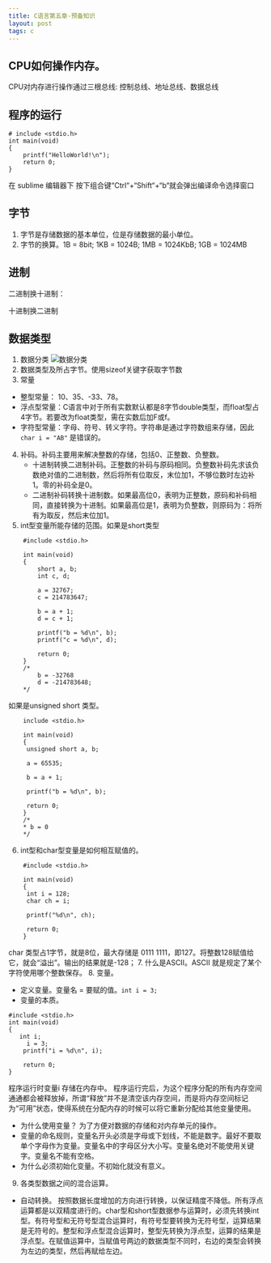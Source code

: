 ```yaml
---
title: C语言第五章-预备知识
layout: post
tags: c
---
```


## CPU如何操作内存。
 CPU对内存进行操作通过三根总线: 控制总线、地址总线、数据总线
## 程序的运行
```
# include <stdio.h>
int main(void)
{
	printf("HelloWorld!\n");
	return 0;
}	
```

在 sublime 编辑器下 按下组合键“Ctrl“+“Shift“+“b“就会弹出编译命令选择窗口
## 字节
1. 字节是存储数据的基本单位，位是存储数据的最小单位。
2. 字节的换算。1B = 8bit; 1KB = 1024B; 1MB = 1024KbB; 1GB = 1024MB

## 进制
二进制换十进制：

十进制换二进制


## 数据类型
1. 数据分类
![数据分类](https://ss3.bdstatic.com/70cFv8Sh_Q1YnxGkpoWK1HF6hhy/it/u=864641880,910562823&fm=27&gp=0.jpg)
2. 数据类型及所占字节。使用sizeof关键字获取字节数
3. 常量
  * 整型常量： 10、35、-33、78。
  * 浮点型常量：C语言中对于所有实数默认都是8字节double类型，而float型占4字节。若要改为float类型，需在实数后加F或f。
  * 字符型常量：字母、符号、转义字符。字符串是通过字符数组来存储，因此 `char i = "AB"` 是错误的。
4. 补码。补码主要用来解决整数的存储，包括0、正整数、负整数。
	* 十进制转换二进制补码。正整数的补码与原码相同。负整数补码先求该负数绝对值的二进制数，然后将所有位取反，末位加1，不够位数时左边补1。零的补码全是0。
	* 二进制补码转换十进制数。如果最高位0，表明为正整数，原码和补码相同，直接转换为十进制。如果最高位是1，表明为负整数，则原码为：将所有为取反，然后末位加1。
5. int型变量所能存储的范围。如果是short类型
```
	#include <stdio.h>
	
	int main(void)
	{
		short a, b;
		int c, d;
		
		a = 32767;
		c = 214783647;
		
		b = a + 1;
		d = c + 1;
		
		printf("b = %d\n", b);
		printf("c = %d\n", d);
		
		return 0;
	}
	/*
		b = -32768
		d = -214783648;
	*/
```
如果是unsigned short 类型。
```
	include <stdio.h>
	
	int main(void)
	{
	 unsigned short a, b;
	 
	 a = 65535;
	 
	 b = a + 1;
	 
	 printf("b = %d\n", b);
	 
	 return 0;	 
	}
	/*
	* b = 0
	*/
```
6. int型和char型变量是如何相互赋值的。
```
	#include <stdio.h>
	
	int main(void)
	{
	 int i = 128;
	 char ch = i;
	 
	 printf("%d\n", ch);
	 
	 return 0;
	}
```
char 类型占1字节，就是8位，最大存储是 0111 1111，即127。将整数128赋值给它，就会“溢出”。输出的结果就是-128；
7. 什么是ASCII。ASCII 就是规定了某个字符使用哪个整数保存。
8. 变量。
 * 定义变量。变量名 = 要赋的值。```int i = 3;```
 * 变量的本质。
```
#include <stdio.h>
int main(void)
{
   int i;
	 i = 3;
	printf("i = %d\n", i);
	
	return 0;
}
```
程序运行时变量i 存储在内存中。 程序运行完后，为这个程序分配的所有内存空间通通都会被释放掉，所谓“释放”并不是清空该内存空间，而是将内存空间标记为“可用”状态，使得系统在分配内存的时候可以将它重新分配给其他变量使用。
 * 为什么使用变量？ 为了方便对数据的存储和对内存单元的操作。
 * 变量的命名规则，变量名开头必须是字母或下划线，不能是数字。最好不要取单个字母作为变量。变量名中的字母区分大小写。变量名绝对不能使用关键字。变量名不能有空格。
 * 为什么必须初始化变量。不初始化就没有意义。
9. 各类型数据之间的混合运算。
  * 自动转换。 按照数据长度增加的方向进行转换，以保证精度不降低。所有浮点运算都是以双精度进行的。char型和short型数据参与运算时，必须先转换int型。有符号型和无符号型混合运算时，有符号型要转换为无符号型，运算结果是无符号的。整型和浮点型混合运算时，整型先转换为浮点型，运算的结果是浮点型。在赋值运算中，当赋值号两边的数据类型不同时，右边的类型会转换为左边的类型，然后再赋给左边。